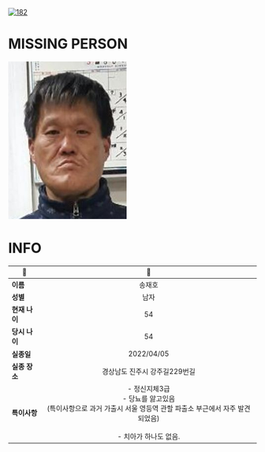 [![182](https://img.shields.io/badge/%EC%8B%A4%EC%A2%85%EC%8B%A0%EA%B3%A0%EB%8A%94%20%EA%B5%AD%EB%B2%88%EC%97%86%EC%9D%B4-182-blue)](http://safe182.go.kr/index.do)

# MISSING PERSON

<img src="./missing_person.jpg">

# INFO

|🔑|💎|
|--|:--:|
|**이름**|송재호|
|**성별**|남자|
|**현재 나이**|54|
|**당시 나이**|54|
|**실종일**|2022/04/05|
|**실종 장소**|경상남도 진주시 강주길229번길 |
|**특이사항**|- 정신지체3급</br>- 당뇨를 앓고있음</br>(특이사항으로 과거 가출시 서울 영등역 관할 파출소 부근에서 자주 발견되었음)</br></br>- 치아가 하나도 없음.|
